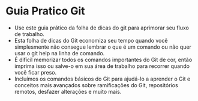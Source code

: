 # Guia Pratico Git
- Use este guia prático da folha de dicas do git para aprimorar seu fluxo de trabalho. 
- Esta folha de dicas do Git economiza seu tempo quando você simplesmente não consegue lembrar o que é um comando ou não quer usar o git help na linha de comando. 
- É difícil memorizar todos os comandos importantes do Git de cor, então imprima isso ou salve-o em sua área de trabalho para recorrer quando você ficar preso. 
- Incluímos os comandos básicos do Git para ajudá-lo a aprender o Git e conceitos mais avançados sobre ramificações do Git, repositórios remotos, desfazer alterações e muito mais.

